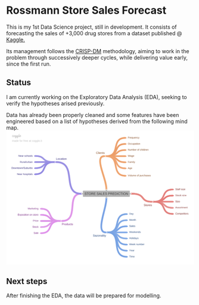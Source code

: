 # Rossmann Store Sales Forecast

This is my 1st Data Science project, still in development. It consists of forecasting the sales of +3,000 drug stores from a dataset published @ [Kaggle.](https://www.kaggle.com/c/rossmann-store-sales) 

Its management follows the [CRISP-DM](https://www.datascience-pm.com/crisp-dm-2/) methodology, aiming to work in the problem through successively deeper cycles, while delivering value early, since the first run.  

## Status

I am currently working on the Exploratory Data Analysis (EDA), seeking to verify the hypotheses arised previously.

Data has already been properly cleaned and some features have been engineered based on a list of hypotheses derived from the following mind map.
![Mind map of the problem](/imgs/STORE_SALES_PREDICTION.png)

## Next steps 
	
After finishing the EDA, the data will be prepared for modelling.
